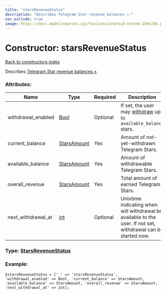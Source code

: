 ```yaml
---
title: "starsRevenueStatus"
description: "Describes Telegram Star revenue balances »."
nav_exclude: true
image: https://docs.madelineproto.xyz/favicons/android-chrome-256x256.png
---
```

# Constructor: starsRevenueStatus  
[Back to constructors index](/API_docs/constructors/index.html)



Describes [Telegram Star revenue balances »](https://core.telegram.org/api/stars).

### Attributes:

| Name     |    Type       | Required | Description |
|----------|---------------|----------|-------------|
|withdrawal\_enabled|[Bool](/API_docs/types/Bool.html) | Optional|If set, the user may [withdraw](https://core.telegram.org/api/stars#withdrawing-revenue) up to `available_balance` stars.|
|current\_balance|[StarsAmount](/API_docs/types/StarsAmount.html) | Yes|Amount of not-yet-withdrawn Telegram Stars.|
|available\_balance|[StarsAmount](/API_docs/types/StarsAmount.html) | Yes|Amount of withdrawable Telegram Stars.|
|overall\_revenue|[StarsAmount](/API_docs/types/StarsAmount.html) | Yes|Total amount of earned Telegram Stars.|
|next\_withdrawal\_at|[int](/API_docs/types/int.html) | Optional|Unixtime indicating when will withdrawal be available to the user. If not set, withdrawal can be started now.|



### Type: [StarsRevenueStatus](/API_docs/types/StarsRevenueStatus.html)


### Example:

```
$starsRevenueStatus = ['_' => 'starsRevenueStatus', 'withdrawal_enabled' => Bool, 'current_balance' => StarsAmount, 'available_balance' => StarsAmount, 'overall_revenue' => StarsAmount, 'next_withdrawal_at' => int];
```  
